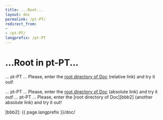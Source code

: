 ```yaml
---
title: ...Root...
layout: doc
permalink: /pt-PT/
redirect_from:
- 
- /pt-PT/
langprefix: /pt-PT
---
```


...Root in pt-PT...
===================

... pt-PT ... Please, enter the [root directory of Doc][aaa] (relative link) and try it out!

... pt-PT ... Please, enter the [root directory of Doc][bbb] (absolute link) and try it out!
... pt-PT ... Please, enter the [root directory of Doc][bbb2] (another absolute link) and try it out!

[aaa]: doc/
[bbb]: /pt-PT/doc/
[bbb2]: {{ page.langprefix }}/doc/
